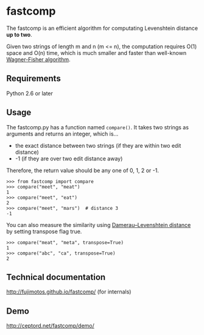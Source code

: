 fastcomp
========

The fastcomp is an efficient algorithm for computating Levenshtein
distance **up to two**.

Given two strings of length m and n (m <= n), the
computation requires O(1) space and O(n) time, which is
much smaller and faster than well-known [Wagner-Fisher
algorithm](https://en.wikipedia.org/wiki/Wagner%E2%80%93Fischer_algorithm).

Requirements
------------

Python 2.6 or later

Usage
-----

The fastcomp.py has a function named `compare()`. It takes two strings as
arguments and returns an integer, which is...

* the exact distance between two strings (if they are within two edit
  distance)
* -1 (if they are over two edit distance away)

Therefore, the return value should be any one of 0, 1, 2 or -1.

```
>>> from fastcomp import compare
>>> compare("meet", "meat")
1
>>> compare("meet", "eat")
2
>>> compare("meet", "mars")  # distance 3
-1
```

You can also measure the similarity using [Damerau–Levenshtein 
distance](https://en.wikipedia.org/wiki/Damerau%E2%80%93Levenshtein_distance)
by setting transpose flag true.

```
>>> compare("meat", "meta", transpose=True)
1
>>> compare("abc", "ca", transpose=True)
2
```

Technical documentation
-----------------------

http://fujimotos.github.io/fastcomp/ (for internals)

Demo
----

http://ceptord.net/fastcomp/demo/

